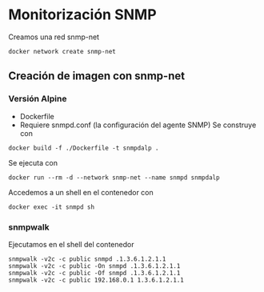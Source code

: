 # Monitorización SNMP
Creamos una red snmp-net
```
docker network create snmp-net
```
## Creación de imagen con snmp-net
### Versión Alpine
* Dockerfile
* Requiere snmpd.conf (la configuración del agente SNMP)
Se construye con
```
docker build -f ./Dockerfile -t snmpdalp .
```
Se ejecuta con 
```
docker run --rm -d --network snmp-net --name snmpd snmpdalp
````
Accedemos a un shell en el contenedor con 
```
docker exec -it snmpd sh
```
### snmpwalk
Ejecutamos en el shell del contenedor
```
snmpwalk -v2c -c public snmpd .1.3.6.1.2.1.1
snmpwalk -v2c -c public -On snmpd .1.3.6.1.2.1.1
snmpwalk -v2c -c public -Of snmpd .1.3.6.1.2.1.1
snmpwalk -v2c -c public 192.168.0.1 1.3.6.1.2.1.1
```
